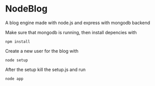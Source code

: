 NodeBlog
========

A blog engine made with node.js and express with mongodb backend

Make sure that mongodb is running, then install depencies with 
``` 
npm install
```

Create a new user for the blog with 
``` 
node setup
```

After the setup kill the setup.js and run 
``` 
node app
```